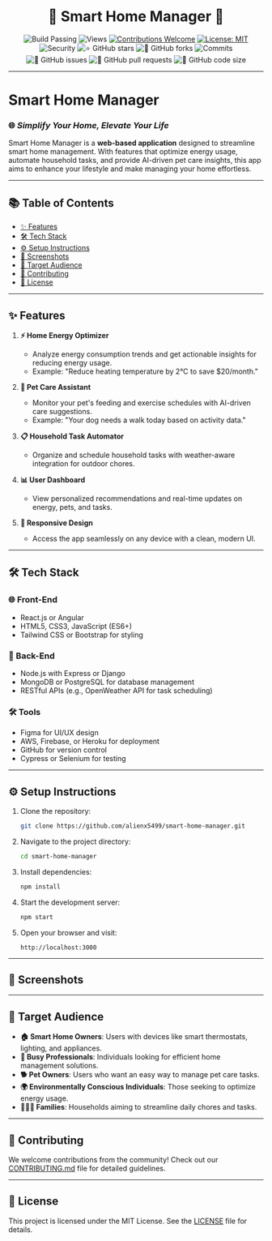 
<div align="center">

# 🌟 Smart Home Manager 🌟

![Build Passing](https://img.shields.io/badge/build-passing-color=%2354cb1b)
![Views](https://hits.dwyl.com/alienx5499/smart-home-manager.svg)
[![Contributions Welcome](https://img.shields.io/badge/contributions-welcome-brightgreen.svg?style=flat)](https://github.com/alienx5499/smart-home-manager/blob/main/CONTRIBUTING.md)
[![License: MIT](https://custom-icon-badges.herokuapp.com/github/license/DenverCoder1/dynamic-badge-formatter?logo=law&logoColor=white)](https://github.com/alienx5499/smart-home-manager/blob/main/LICENSE)
![Security](https://snyk.io/test/github/dwyl/hapi-auth-jwt2/badge.svg?targetFile=package.json)
![⭐ GitHub stars](https://img.shields.io/github/stars/alienx5499/smart-home-manager?style=social)
![🍴 GitHub forks](https://img.shields.io/github/forks/alienx5499/smart-home-manager?style=social)
![Commits](https://badgen.net/github/commits/alienx5499/smart-home-manager)
![🐛 GitHub issues](https://img.shields.io/github/issues/alienx5499/smart-home-manager)
![📂 GitHub pull requests](https://img.shields.io/github/issues-pr/alienx5499/smart-home-manager)
![💾 GitHub code size](https://img.shields.io/github/languages/code-size/alienx5499/smart-home-manager)

</div>

---

# **Smart Home Manager**
### 🌐 *Simplify Your Home, Elevate Your Life*

Smart Home Manager is a **web-based application** designed to streamline smart home management. With features that optimize energy usage, automate household tasks, and provide AI-driven pet care insights, this app aims to enhance your lifestyle and make managing your home effortless.

---

## **📚 Table of Contents**
- [✨ Features](#-features)
- [🛠️ Tech Stack](#️-tech-stack)
- [⚙️ Setup Instructions](#️-setup-instructions)
- [📸 Screenshots](#-screenshots)
- [🎯 Target Audience](#-target-audience)
- [🤝 Contributing](#-contributing)
- [📜 License](#-license)

---

## **✨ Features**
1. **⚡ Home Energy Optimizer**
   - Analyze energy consumption trends and get actionable insights for reducing energy usage.
   - Example: "Reduce heating temperature by 2°C to save $20/month."

2. **🐾 Pet Care Assistant**
   - Monitor your pet's feeding and exercise schedules with AI-driven care suggestions.
   - Example: "Your dog needs a walk today based on activity data."

3. **📋 Household Task Automator**
   - Organize and schedule household tasks with weather-aware integration for outdoor chores.

4. **📊 User Dashboard**
   - View personalized recommendations and real-time updates on energy, pets, and tasks.

5. **📱 Responsive Design**
   - Access the app seamlessly on any device with a clean, modern UI.

---

## **🛠️ Tech Stack**
### **🌐 Front-End**
- React.js or Angular
- HTML5, CSS3, JavaScript (ES6+)
- Tailwind CSS or Bootstrap for styling

### **🔧 Back-End**
- Node.js with Express or Django
- MongoDB or PostgreSQL for database management
- RESTful APIs (e.g., OpenWeather API for task scheduling)

### **🛠️ Tools**
- Figma for UI/UX design
- AWS, Firebase, or Heroku for deployment
- GitHub for version control
- Cypress or Selenium for testing

---

## **⚙️ Setup Instructions**
1. Clone the repository:  
   ```bash
   git clone https://github.com/alienx5499/smart-home-manager.git
   ```
2. Navigate to the project directory:  
   ```bash
   cd smart-home-manager
   ```
3. Install dependencies:  
   ```bash
   npm install
   ```
4. Start the development server:  
   ```bash
   npm start
   ```
5. Open your browser and visit:  
   ```
   http://localhost:3000
   ```

---

## **📸 Screenshots**

---

## **🎯 Target Audience**
- **🏠 Smart Home Owners**: Users with devices like smart thermostats, lighting, and appliances.
- **💼 Busy Professionals**: Individuals looking for efficient home management solutions.
- **🐕 Pet Owners**: Users who want an easy way to manage pet care tasks.
- **🌍 Environmentally Conscious Individuals**: Those seeking to optimize energy usage.
- **👨‍👩‍👧 Families**: Households aiming to streamline daily chores and tasks.

---

## **🤝 Contributing**
We welcome contributions from the community! Check out our [CONTRIBUTING.md](CONTRIBUTING.md) file for detailed guidelines.

---

## **📜 License**
This project is licensed under the MIT License. See the [LICENSE](LICENSE) file for details.
